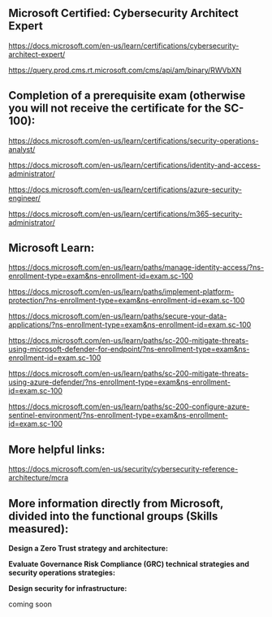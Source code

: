 Microsoft Certified: Cybersecurity Architect Expert
-------------------

https://docs.microsoft.com/en-us/learn/certifications/cybersecurity-architect-expert/

https://query.prod.cms.rt.microsoft.com/cms/api/am/binary/RWVbXN

Completion of a prerequisite exam (otherwise you will not receive the certificate for the SC-100):
--------------------------

https://docs.microsoft.com/en-us/learn/certifications/security-operations-analyst/

https://docs.microsoft.com/en-us/learn/certifications/identity-and-access-administrator/

https://docs.microsoft.com/en-us/learn/certifications/azure-security-engineer/

https://docs.microsoft.com/en-us/learn/certifications/m365-security-administrator/

Microsoft Learn:
-------------------

https://docs.microsoft.com/en-us/learn/paths/manage-identity-access/?ns-enrollment-type=exam&ns-enrollment-id=exam.sc-100

https://docs.microsoft.com/en-us/learn/paths/implement-platform-protection/?ns-enrollment-type=exam&ns-enrollment-id=exam.sc-100

https://docs.microsoft.com/en-us/learn/paths/secure-your-data-applications/?ns-enrollment-type=exam&ns-enrollment-id=exam.sc-100

https://docs.microsoft.com/en-us/learn/paths/sc-200-mitigate-threats-using-microsoft-defender-for-endpoint/?ns-enrollment-type=exam&ns-enrollment-id=exam.sc-100

https://docs.microsoft.com/en-us/learn/paths/sc-200-mitigate-threats-using-azure-defender/?ns-enrollment-type=exam&ns-enrollment-id=exam.sc-100

https://docs.microsoft.com/en-us/learn/paths/sc-200-configure-azure-sentinel-environment/?ns-enrollment-type=exam&ns-enrollment-id=exam.sc-100

More helpful links:
-------------------

https://docs.microsoft.com/en-us/security/cybersecurity-reference-architecture/mcra

More information directly from Microsoft, divided into the functional groups (Skills measured):
-----------------------

**Design a Zero Trust strategy and architecture:**

**Evaluate Governance Risk Compliance (GRC) technical strategies and security operations strategies:**

**Design security for infrastructure:**

coming soon
